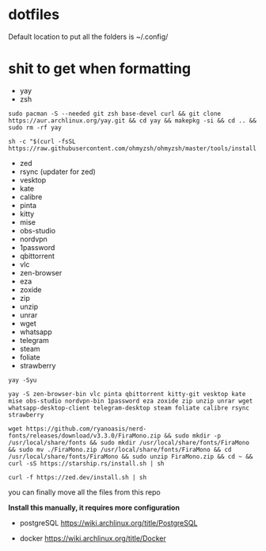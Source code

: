 # dotfiles
  Default location to put all the folders is ~/.config/

# shit to get when formatting
  * yay
  * zsh

  ```
  sudo pacman -S --needed git zsh base-devel curl && git clone https://aur.archlinux.org/yay.git && cd yay && makepkg -si && cd .. && sudo rm -rf yay
  ```

  ```
  sh -c "$(curl -fsSL https://raw.githubusercontent.com/ohmyzsh/ohmyzsh/master/tools/install.sh)"
  ```

  * zed
  * rsync (updater for zed)
  * vesktop
  * kate
  * calibre
  * pinta
  * kitty
  * mise
  * obs-studio
  * nordvpn
  * 1password
  * qbittorrent
  * vlc
  * zen-browser
  * eza
  * zoxide
  * zip
  * unzip
  * unrar
  * wget
  * whatsapp
  * telegram
  * steam
  * foliate
  * strawberry

  ```
  yay -Syu
  ```

  ```
  yay -S zen-browser-bin vlc pinta qbittorrent kitty-git vesktop kate mise obs-studio nordvpn-bin 1password eza zoxide zip unzip unrar wget whatsapp-desktop-client telegram-desktop steam foliate calibre rsync strawberry
  ```

  ```
  wget https://github.com/ryanoasis/nerd-fonts/releases/download/v3.3.0/FiraMono.zip && sudo mkdir -p /usr/local/share/fonts && sudo mkdir /usr/local/share/fonts/FiraMono && sudo mv ./FiraMono.zip /usr/local/share/fonts/FiraMono && cd /usr/local/share/fonts/FiraMono && sudo unzip FiraMono.zip && cd ~ && curl -sS https://starship.rs/install.sh | sh
  ```

```
curl -f https://zed.dev/install.sh | sh
```


  you can finally move all the files from this repo

  **Install this manually, it requires more configuration**
  * postgreSQL
  https://wiki.archlinux.org/title/PostgreSQL

  * docker
  https://wiki.archlinux.org/title/Docker
